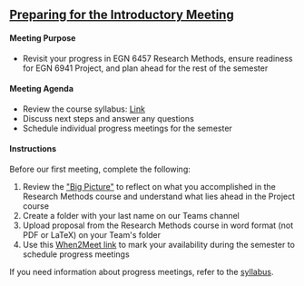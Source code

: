 ## [Preparing for the Introductory Meeting](https://aselshall.github.io/pr/hw/meeting0)

#### Meeting Purpose
- Revisit your progress in EGN 6457 Research Methods, ensure readiness for EGN 6941 Project, and plan ahead for the rest of the semester

#### Meeting Agenda
- Review the course syllabus: [Link](https://aselshall.github.io/pr/#participation)  
- Discuss next steps and answer any questions
- Schedule individual progress meetings for the semester

#### Instructions
Before our first meeting, complete the following:  
1. Review the ["Big Picture"](https://aselshall.github.io/rm/hw/big-picture) to reflect on what you accomplished in the Research Methods course and understand what lies ahead in the Project course
2. Create a folder with your last name on our Teams channel
3. Upload proposal from the Research Methods course in word format (not PDF or LaTeX) on your Team's folder
4. Use this [When2Meet link](https://www.when2meet.com/?27997747-xq2T6) to mark your availability during the semester to schedule progress meetings

If you need information about progress meetings, refer to the [syllabus](https://aselshall.github.io/pr).
